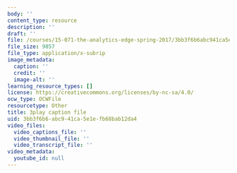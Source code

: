 ```yaml
---
body: ''
content_type: resource
description: ''
draft: ''
file: /courses/15-071-the-analytics-edge-spring-2017/3bb3f6b6abc941ca5e1efb68bab12da4_wQvjFfMvXrk.srt
file_size: 9857
file_type: application/x-subrip
image_metadata:
  caption: ''
  credit: ''
  image-alt: ''
learning_resource_types: []
license: https://creativecommons.org/licenses/by-nc-sa/4.0/
ocw_type: OCWFile
resourcetype: Other
title: 3play caption file
uid: 3bb3f6b6-abc9-41ca-5e1e-fb68bab12da4
video_files:
  video_captions_file: ''
  video_thumbnail_file: ''
  video_transcript_file: ''
video_metadata:
  youtube_id: null
---
```

